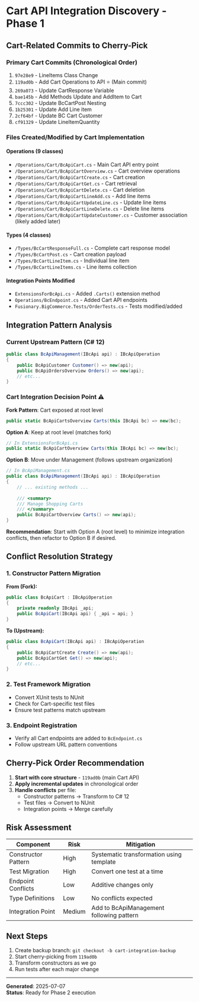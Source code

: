 # Cart API Integration Discovery - Phase 1

## Cart-Related Commits to Cherry-Pick

### Primary Cart Commits (Chronological Order)
1. `97e28e9` - LineItems Class Change
2. `119ad0b` - Add Cart Operations to API ⭐ (Main commit)
3. `269a073` - Update CartResponse Variable
4. `bae145b` - Add Methods Update and AddItem to Cart
5. `7ccc302` - Update BcCartPost Nesting
6. `1b25301` - Update Add Line item
7. `2cf64bf` - Update BC Cart Customer
8. `cf91329` - Update LineItemQuantity

### Files Created/Modified by Cart Implementation

#### Operations (9 classes)
- `/Operations/Cart/BcApiCart.cs` - Main Cart API entry point
- `/Operations/Cart/BcApiCartOverview.cs` - Cart overview operations
- `/Operations/Cart/BcApiCartCreate.cs` - Cart creation
- `/Operations/Cart/BcApiCartGet.cs` - Cart retrieval
- `/Operations/Cart/BcApiCartDelete.cs` - Cart deletion
- `/Operations/Cart/BcApiCartLineAdd.cs` - Add line items
- `/Operations/Cart/BcApiCartUpdateLine.cs` - Update line items
- `/Operations/Cart/BcApiCartLineDelete.cs` - Delete line items
- `/Operations/Cart/BcApiCartUpdateCustomer.cs` - Customer association (likely added later)

#### Types (4 classes)
- `/Types/BcCartResponseFull.cs` - Complete cart response model
- `/Types/BcCartPost.cs` - Cart creation payload
- `/Types/BcCartLineItem.cs` - Individual line item
- `/Types/BcCartLineItems.cs` - Line items collection

#### Integration Points Modified
- `ExtensionsForBcApi.cs` - Added `.Carts()` extension method
- `Operations/BcEndpoint.cs` - Added Cart API endpoints
- `Fusionary.BigCommerce.Tests/OrderTests.cs` - Tests modified/added

## Integration Pattern Analysis

### Current Upstream Pattern (C# 12)
```csharp
public class BcApiManagement(IBcApi api) : IBcApiOperation
{
    public BcApiCustomer Customer() => new(api);
    public BcApiOrdersOverview Orders() => new(api);
    // etc...
}
```

### Cart Integration Decision Point ⚠️

**Fork Pattern**: Cart exposed at root level
```csharp
public static BcApiCartsOverview Carts(this IBcApi bc) => new(bc);
```

**Option A**: Keep at root level (matches fork)
```csharp
// In ExtensionsForBcApi.cs
public static BcApiCartOverview Carts(this IBcApi bc) => new(bc);
```

**Option B**: Move under Management (follows upstream organization)
```csharp
// In BcApiManagement.cs
public class BcApiManagement(IBcApi api) : IBcApiOperation
{
    // ... existing methods ...
    
    /// <summary>
    /// Manage Shopping Carts
    /// </summary>
    public BcApiCartOverview Carts() => new(api);
}
```

**Recommendation**: Start with Option A (root level) to minimize integration conflicts, then refactor to Option B if desired.

## Conflict Resolution Strategy

### 1. Constructor Pattern Migration
**From (Fork):**
```csharp
public class BcApiCart : IBcApiOperation
{
    private readonly IBcApi _api;
    public BcApiCart(IBcApi api) { _api = api; }
}
```

**To (Upstream):**
```csharp
public class BcApiCart(IBcApi api) : IBcApiOperation
{
    public BcApiCartCreate Create() => new(api);
    public BcApiCartGet Get() => new(api);
    // etc...
}
```

### 2. Test Framework Migration
- Convert XUnit tests to NUnit
- Check for Cart-specific test files
- Ensure test patterns match upstream

### 3. Endpoint Registration
- Verify all Cart endpoints are added to `BcEndpoint.cs`
- Follow upstream URL pattern conventions

## Cherry-Pick Order Recommendation

1. **Start with core structure** - `119ad0b` (main Cart API)
2. **Apply incremental updates** in chronological order
3. **Handle conflicts** per file:
   - Constructor patterns → Transform to C# 12
   - Test files → Convert to NUnit
   - Integration points → Merge carefully

## Risk Assessment

| Component | Risk | Mitigation |
|-----------|------|-----------|
| Constructor Pattern | High | Systematic transformation using template |
| Test Migration | High | Convert one test at a time |
| Endpoint Conflicts | Low | Additive changes only |
| Type Definitions | Low | No conflicts expected |
| Integration Point | Medium | Add to BcApiManagement following pattern |

## Next Steps
1. Create backup branch: `git checkout -b cart-integration-backup`
2. Start cherry-picking from `119ad0b`
3. Transform constructors as we go
4. Run tests after each major change

---
**Generated**: 2025-07-07  
**Status**: Ready for Phase 2 execution